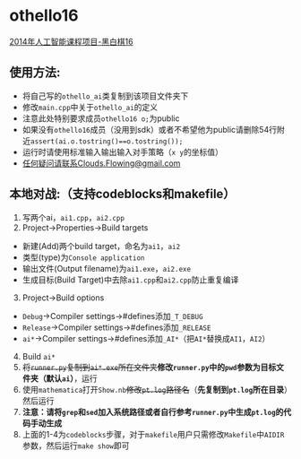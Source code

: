 othello16
=========
[2014年人工智能课程项目-黑白棋16](http://cslab.nju.edu.cn/metis/AI2014.php)

使用方法:
---------
* 将自己写的`othello_ai`类复制到该项目文件夹下
* 修改`main.cpp`中关于`othello_ai`的定义
* 注意此处特别要求成员`othello16 o;`为public
* 如果没有`othello16`成员（没用到sdk）或者不希望他为public请删除54行附近`assert(ai.o.tostring()==o.tostring());`
* 运行时请使用标准输入输出输入对手策略（`x y`的坐标值）
* 任何疑问请联系Clouds.Flowing@gmail.com

本地对战:（支持codeblocks和makefile）
------------------------------------
1. 写两个ai，`ai1.cpp`，`ai2.cpp`
2. Project->Properties->Build targets
  * 新建(Add)两个build target，命名为`ai1`，`ai2`
  * 类型(type)为`Console application`
  * 输出文件(Output filename)为`ai1.exe`，`ai2.exe`
  * 生成目标(Build Target)中去除`ai1.cpp`和`ai2.cpp`防止重复编译
3. Project->Build options
  * `Debug`->Compiler settings->#defines添加`_T_DEBUG`
  * `Release`->Compiler settings->#defines添加`_RELEASE`
  * `ai*`->Compiler settings->#defines添加`_AI*`（把`AI*`替换成`AI1`，`AI2`）
4. Build `ai*`
5. ~~将`runner.py`复制到`ai*.exe`所在文件夹~~**修改`runner.py`中的`pwd`参数为目标文件夹（默认`ai`）**，运行
6. 使用`mathematica`打开`Show.nb`~~修改`pt.log`路径名~~（**先复制到`pt.log`所在目录**）然后运行
7. **注意：请将`grep`和`sed`加入系统路径或者自行参考`runner.py`中生成`pt.log`的代码手动生成**
8. 上面的1-4为`codeblocks`步骤，对于`makefile`用户只需修改`Makefile`中`AIDIR`参数，然后运行`make show`即可
